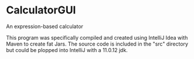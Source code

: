 # CalculatorGUI
An expression-based calculator

This program was specifically compiled and created using IntelliJ Idea with Maven
to create fat Jars. The source code is included in the "src" directory but could
be plopped into IntelliJ with a 11.0.12 jdk.
